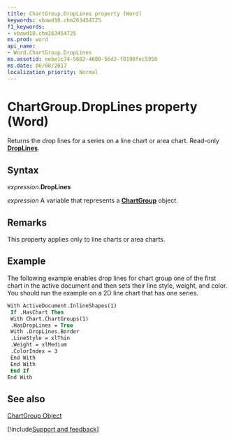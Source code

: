```yaml
---
title: ChartGroup.DropLines property (Word)
keywords: vbawd10.chm263454725
f1_keywords:
- vbawd10.chm263454725
ms.prod: word
api_name:
- Word.ChartGroup.DropLines
ms.assetid: eebe1c74-5682-4680-56d2-f0190fec5950
ms.date: 06/08/2017
localization_priority: Normal
---
```



# ChartGroup.DropLines property (Word)

Returns the drop lines for a series on a line chart or area chart. Read-only  **[DropLines](Word.DropLines.md)**.


## Syntax

_expression_.**DropLines**

_expression_ A variable that represents a **[ChartGroup](Word.ChartGroup.md)** object.


## Remarks

This property applies only to line charts or area charts. 


## Example

The following example enables drop lines for chart group one of the first chart in the active document and then sets their line style, weight, and color. You should run the example on a 2D line chart that has one series.


```vb
With ActiveDocument.InlineShapes(1) 
 If .HasChart Then 
 With Chart.ChartGroups(1) 
 .HasDropLines = True 
 With .DropLines.Border 
 .LineStyle = xlThin 
 .Weight = xlMedium 
 .ColorIndex = 3 
 End With 
 End With 
 End If 
End With
```


## See also


[ChartGroup Object](Word.ChartGroup.md)

[!include[Support and feedback](~/includes/feedback-boilerplate.md)]